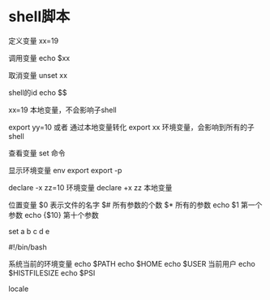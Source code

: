 # shell脚本 #

定义变量  xx=19

调用变量  echo $xx

取消变量 unset xx

shell的id echo $$

xx=19
本地变量，不会影响子shell

export yy=10 或者 通过本地变量转化 export xx
环境变量，会影响到所有的子shell

查看变量
set 命令

显示环境变量
env
export
export -p

declare -x zz=10  环境变量
declare +x zz  本地变量

位置变量
$0 表示文件的名字
$# 所有参数的个数
$* 所有的参数
echo $1 第一个参数
echo {$10} 第十个参数

set a b c d e


#!/bin/bash


系统当前的环境变量
echo $PATH
echo $HOME
echo $USER 当前用户
echo $HISTFILESIZE
echo $PSI


locale


